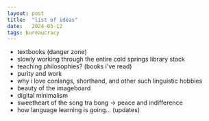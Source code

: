 ```yaml
---
layout: post
title:  "list of ideas"
date:   2024-05-12
tags: bureaucracy
---
```

 
* textbooks (danger zone)
* slowly working through the entire cold springs library stack
* teaching philosophies? (books i've read)
* purity and work
* why i love conlangs, shorthand, and other such linguistic hobbies
* beauty of the imageboard
* digital minimalism
* sweetheart of the song tra bong -> peace and indifference
* how language learning is going... (updates)